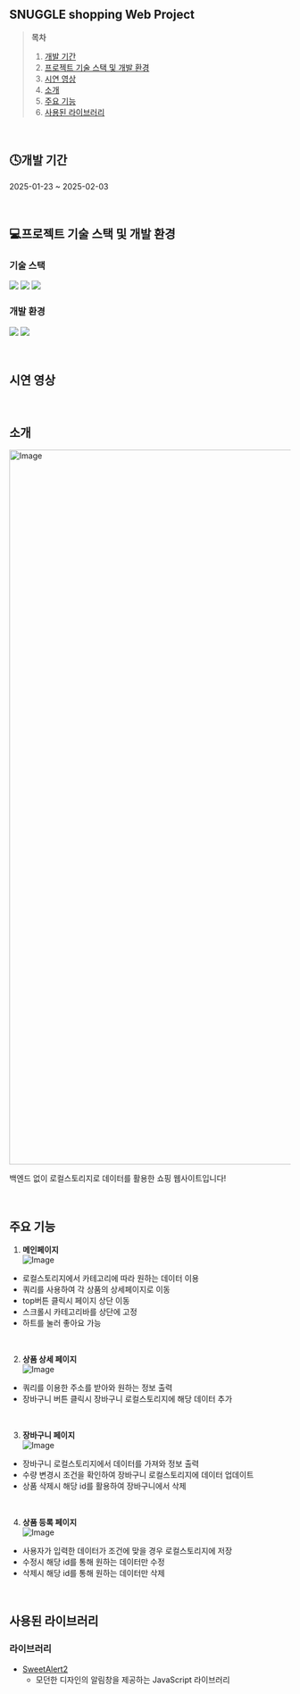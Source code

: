 ## SNUGGLE shopping Web Project

> **목차**
> 1. [개발 기간](#개발-기간)
> 2. [프로젝트 기술 스택 및 개발 환경](#프로젝트-기술-스택-및-개발-환경)
> 3. [시연 영상](#시연-영상)
> 4. [소개](#소개)
> 5. [주요 기능](#주요-기능)
> 6. [사용된 라이브러리](#사용된-라이브러리)

</br>

## 🕓개발 기간
2025-01-23 ~ 2025-02-03

<br>

## 💻프로젝트 기술 스택 및 개발 환경
### 기술 스택
<img 
src="https://img.shields.io/badge/html5-%23E34F26.svg?&style=for-the-badge&logo=html5&logoColor=white" />
<img src="https://img.shields.io/badge/css3-%231572B6.svg?&style=for-the-badge&logo=css3&logoColor=white" />
<img src="https://img.shields.io/badge/javascript-%23F7DF1E.svg?&style=for-the-badge&logo=javascript&logoColor=black" />
### 개발 환경
<img src="https://img.shields.io/badge/visual%20studio%20code-%23007ACC.svg?&style=for-the-badge&logo=visual%20studio%20code&logoColor=white" /> <img src="https://img.shields.io/badge/github-%23181717.svg?&style=for-the-badge&logo=github&logoColor=white" />

<br>

## 시연 영상


<br>

## 소개
<img width="1280" alt="Image" src="https://github.com/user-attachments/assets/375873ff-5341-4142-9b33-2aa5ddbce685" />

백엔드 없이 로컬스토리지로 데이터를 활용한 쇼핑 웹사이트입니다!

<br>

## 주요 기능
1. **메인페이지**</br>
![Image](https://github.com/user-attachments/assets/55f000db-51f6-48a5-b305-8ce0d56a9443)
  - 로컬스토리지에서 카테고리에 따라 원하는 데이터 이용</br>
  - 쿼리를 사용하여 각 상품의 상세페이지로 이동</br>
  - top버튼 클릭시 페이지 상단 이동</br>
  - 스크롤시 카테고리바를 상단에 고정</br>
  - 하트를 눌러 좋아요 가능</br>

</br>

2. **상품 상세 페이지**</br>
![Image](https://github.com/user-attachments/assets/37f55104-6006-4658-b40c-c47378e57f95)
  - 쿼리를 이용한 주소를 받아와 원하는 정보 출력</br>
  - 장바구니 버튼 클릭시 장바구니 로컬스토리지에 해당 데이터 추가</br>

</br>

3. **장바구니 페이지**</br>
![Image](https://github.com/user-attachments/assets/1e8be959-c56a-4cdf-9e0e-3932d439104a)
  - 장바구니 로컬스토리지에서 데이터를 가져와 정보 출력</br>
  - 수량 변경시 조건을 확인하여 장바구니 로컬스토리지에 데이터 업데이트</br>
  - 상품 삭제시 해당 id를 활용하여 장바구니에서 삭제</br>

</br>

4. **상품 등록 페이지**</br>
![Image](https://github.com/user-attachments/assets/5a96dd1b-594f-41b4-8757-c4a8a2d79a28)
  - 사용자가 입력한 데이터가 조건에 맞을 경우 로컬스토리지에 저장</br>
  - 수정시 해당 id를 통해 원하는 데이터만 수정</br>
  - 삭제시 해당 id를 통해 원하는 데이터만 삭제</br>

</br>

## 사용된 라이브러리
### 라이브러리
- [SweetAlert2](https://sweetalert2.github.io/)
  - 모던한 디자인의 알림창을 제공하는 JavaScript 라이브러리




